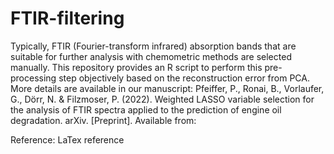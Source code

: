 # FTIR-filtering
Typically, FTIR (Fourier-transform infrared) absorption bands that are suitable for further analysis with chemometric methods are selected manually. This repository provides an R script to perform this pre-processing step objectively based on the reconstruction error from PCA.
More details are available in our manuscript: 
Pfeiffer, P., Ronai, B., Vorlaufer, G., Dörr, N. & Filzmoser, P. (2022). Weighted LASSO variable selection for the analysis of FTIR spectra applied to the prediction of engine oil degradation. arXiv. [Preprint]. Available from: 

Reference: LaTex reference
